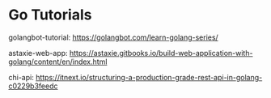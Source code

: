 # Go Tutorials

golangbot-tutorial: https://golangbot.com/learn-golang-series/

astaxie-web-app: https://astaxie.gitbooks.io/build-web-application-with-golang/content/en/index.html

chi-api: https://itnext.io/structuring-a-production-grade-rest-api-in-golang-c0229b3feedc